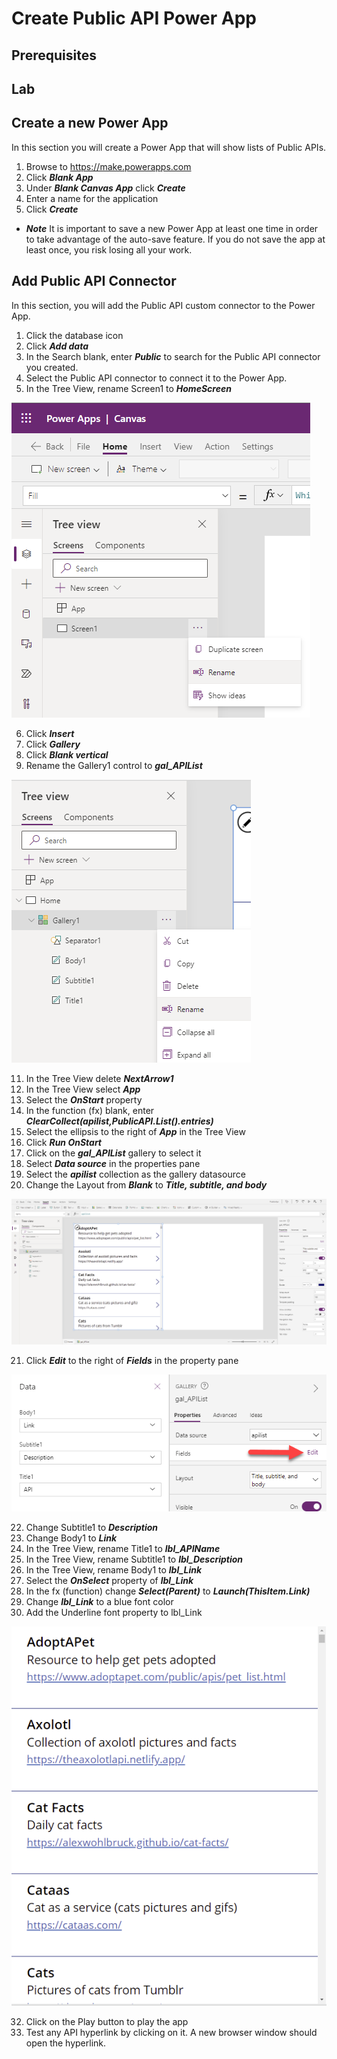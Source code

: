 # Create Public API Power App

## Prerequisites

## Lab

## Create a new Power App

In this section you will create a Power App that will show lists of Public APIs.
    
1. Browse to https://make.powerapps.com
2. Click ***Blank App***
3. Under ***Blank Canvas App*** click ***Create***
4. Enter a name for the application
5. Click ***Create***

* ***Note*** It is important to save a new Power App at least one time in order to take advantage of the auto-save feature.  If you do not save the app at least once, you risk losing all your work.

## Add Public API Connector

In this section, you will add the Public API custom connector to the Power App.
    
1. Click the database icon
2. Click ***Add data***
3. In the Search blank, enter ***Public*** to search for the Public API connector you created.
4. Select the Public API connector to connect it to the Power App.
5. In the Tree View, rename Screen1 to ***HomeScreen***

![rename screen](img/RenameScreen.png)

6. Click ***Insert***
7. Click ***Gallery***
8. Click ***Blank vertical***
9. Rename the Gallery1 control to ***gal_APIList***

![rename screen](img/renamegallery.png)

11. In the Tree View delete ***NextArrow1***
12. In the Tree View select ***App***
13. Select the ***OnStart*** property
14. In the function (fx) blank, enter ***ClearCollect(apilist,PublicAPI.List().entries)***
15. Select the ellipsis to the right of ***App*** in the Tree View
16. Click ***Run OnStart***
17. Click on the ***gal_APIList*** gallery to select it
18. Select ***Data source*** in the properties pane
19. Select the ***apilist*** collection as the gallery datasource
20. Change the Layout from ***Blank*** to ***Title, subtitle, and body***

![gallery](img/gallery.png)

21. Click ***Edit*** to the right of ***Fields*** in the property pane

![edit fields](img/EditFields.png)


22. Change Subtitle1 to ***Description***
23. Change Body1 to ***Link***
24. In the Tree View, rename Title1 to ***lbl_APIName***
25. In the Tree View, rename Subtitle1 to ***lbl_Description***
26. In the Tree View, rename Body1 to ***lbl_Link***
27. Select the ***OnSelect*** property of ***lbl_Link***
28. In the fx (function) change ***Select(Parent)*** to ***Launch(ThisItem.Link)***
29. Change ***lbl_Link*** to a blue font color
30. Add the Underline font property to lbl_Link

![gallery](img/gallerywithlink.png)

32. Click on the Play button to play the app
33. Test any API hyperlink by clicking on it.  A new browser window should open the hyperlink.



